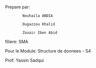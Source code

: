 Prepare par: 
            
            Nouhaila ANDIA

            Ougazzou Khalid

            Zouair Iben Abid

filiere: SMA

Pour le Module: Structure de donnees - S4

Prof: Yassin Sadqui
